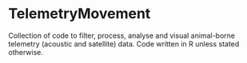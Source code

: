 # TelemetryMovement
Collection of code to filter, process, analyse and visual animal-borne telemetry (acoustic and satellite) data. Code written in R unless stated otherwise.

